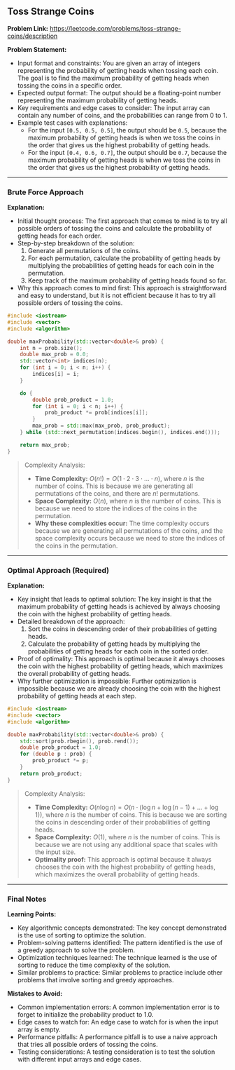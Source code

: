 ## Toss Strange Coins

**Problem Link:** https://leetcode.com/problems/toss-strange-coins/description

**Problem Statement:**
- Input format and constraints: You are given an array of integers representing the probability of getting heads when tossing each coin. The goal is to find the maximum probability of getting heads when tossing the coins in a specific order.
- Expected output format: The output should be a floating-point number representing the maximum probability of getting heads.
- Key requirements and edge cases to consider: The input array can contain any number of coins, and the probabilities can range from 0 to 1.
- Example test cases with explanations:
  - For the input `[0.5, 0.5, 0.5]`, the output should be `0.5`, because the maximum probability of getting heads is when we toss the coins in the order that gives us the highest probability of getting heads.
  - For the input `[0.4, 0.6, 0.7]`, the output should be `0.7`, because the maximum probability of getting heads is when we toss the coins in the order that gives us the highest probability of getting heads.

---

### Brute Force Approach

**Explanation:**
- Initial thought process: The first approach that comes to mind is to try all possible orders of tossing the coins and calculate the probability of getting heads for each order.
- Step-by-step breakdown of the solution:
  1. Generate all permutations of the coins.
  2. For each permutation, calculate the probability of getting heads by multiplying the probabilities of getting heads for each coin in the permutation.
  3. Keep track of the maximum probability of getting heads found so far.
- Why this approach comes to mind first: This approach is straightforward and easy to understand, but it is not efficient because it has to try all possible orders of tossing the coins.

```cpp
#include <iostream>
#include <vector>
#include <algorithm>

double maxProbability(std::vector<double>& prob) {
    int n = prob.size();
    double max_prob = 0.0;
    std::vector<int> indices(n);
    for (int i = 0; i < n; i++) {
        indices[i] = i;
    }

    do {
        double prob_product = 1.0;
        for (int i = 0; i < n; i++) {
            prob_product *= prob[indices[i]];
        }
        max_prob = std::max(max_prob, prob_product);
    } while (std::next_permutation(indices.begin(), indices.end()));

    return max_prob;
}
```

> Complexity Analysis:
> - **Time Complexity:** $O(n!) = O(1 \cdot 2 \cdot 3 \cdot ... \cdot n)$, where $n$ is the number of coins. This is because we are generating all permutations of the coins, and there are $n!$ permutations.
> - **Space Complexity:** $O(n)$, where $n$ is the number of coins. This is because we need to store the indices of the coins in the permutation.
> - **Why these complexities occur:** The time complexity occurs because we are generating all permutations of the coins, and the space complexity occurs because we need to store the indices of the coins in the permutation.

---

### Optimal Approach (Required)

**Explanation:**
- Key insight that leads to optimal solution: The key insight is that the maximum probability of getting heads is achieved by always choosing the coin with the highest probability of getting heads.
- Detailed breakdown of the approach:
  1. Sort the coins in descending order of their probabilities of getting heads.
  2. Calculate the probability of getting heads by multiplying the probabilities of getting heads for each coin in the sorted order.
- Proof of optimality: This approach is optimal because it always chooses the coin with the highest probability of getting heads, which maximizes the overall probability of getting heads.
- Why further optimization is impossible: Further optimization is impossible because we are already choosing the coin with the highest probability of getting heads at each step.

```cpp
#include <iostream>
#include <vector>
#include <algorithm>

double maxProbability(std::vector<double>& prob) {
    std::sort(prob.rbegin(), prob.rend());
    double prob_product = 1.0;
    for (double p : prob) {
        prob_product *= p;
    }
    return prob_product;
}
```

> Complexity Analysis:
> - **Time Complexity:** $O(n \log n) = O(n \cdot (\log n + \log (n-1) + ... + \log 1))$, where $n$ is the number of coins. This is because we are sorting the coins in descending order of their probabilities of getting heads.
> - **Space Complexity:** $O(1)$, where $n$ is the number of coins. This is because we are not using any additional space that scales with the input size.
> - **Optimality proof:** This approach is optimal because it always chooses the coin with the highest probability of getting heads, which maximizes the overall probability of getting heads.

---

### Final Notes

**Learning Points:**
- Key algorithmic concepts demonstrated: The key concept demonstrated is the use of sorting to optimize the solution.
- Problem-solving patterns identified: The pattern identified is the use of a greedy approach to solve the problem.
- Optimization techniques learned: The technique learned is the use of sorting to reduce the time complexity of the solution.
- Similar problems to practice: Similar problems to practice include other problems that involve sorting and greedy approaches.

**Mistakes to Avoid:**
- Common implementation errors: A common implementation error is to forget to initialize the probability product to 1.0.
- Edge cases to watch for: An edge case to watch for is when the input array is empty.
- Performance pitfalls: A performance pitfall is to use a naive approach that tries all possible orders of tossing the coins.
- Testing considerations: A testing consideration is to test the solution with different input arrays and edge cases.